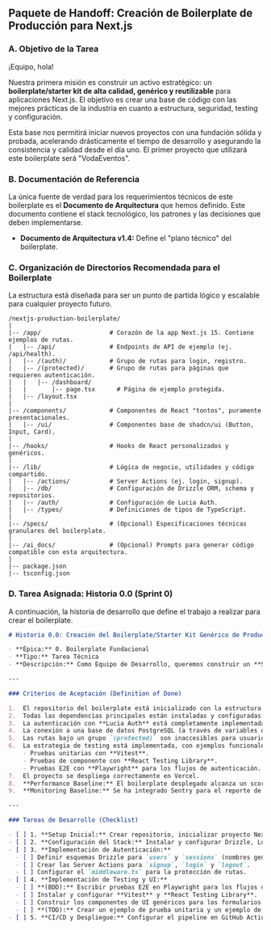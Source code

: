 ## **Paquete de Handoff: Creación de Boilerplate de Producción para Next.js**

### **A. Objetivo de la Tarea**

¡Equipo, hola!

Nuestra primera misión es construir un activo estratégico: un **boilerplate/starter kit de alta calidad, genérico y reutilizable** para aplicaciones Next.js. El objetivo es crear una base de código con las mejores prácticas de la industria en cuanto a estructura, seguridad, testing y configuración.

Esta base nos permitirá iniciar nuevos proyectos con una fundación sólida y probada, acelerando drásticamente el tiempo de desarrollo y asegurando la consistencia y calidad desde el día uno. El primer proyecto que utilizará este boilerplate será "VodaEventos".

### **B. Documentación de Referencia**

La única fuente de verdad para los requerimientos técnicos de este boilerplate es el **Documento de Arquitectura** que hemos definido. Este documento contiene el stack tecnológico, los patrones y las decisiones que deben implementarse.

- **Documento de Arquitectura v1.4:** Define el "plano técnico" del boilerplate.

### **C. Organización de Directorios Recomendada para el Boilerplate**

La estructura está diseñada para ser un punto de partida lógico y escalable para cualquier proyecto futuro.

```plaintext
/nextjs-production-boilerplate/
|
|-- /app/                   # Corazón de la app Next.js 15. Contiene ejemplos de rutas.
|   |-- /api/               # Endpoints de API de ejemplo (ej. /api/health).
|   |-- /(auth)/            # Grupo de rutas para login, registro.
|   |-- /(protected)/       # Grupo de rutas para páginas que requieren autenticación.
|   |   |-- /dashboard/
|   |       |-- page.tsx      # Página de ejemplo protegida.
|   |-- /layout.tsx
|
|-- /components/            # Componentes de React "tontos", puramente presentacionales.
|   |-- /ui/                # Componentes base de shadcn/ui (Button, Input, Card).
|
|-- /hooks/                 # Hooks de React personalizados y genéricos.
|
|-- /lib/                   # Lógica de negocio, utilidades y código compartido.
|   |-- /actions/           # Server Actions (ej. login, signup).
|   |-- /db/                # Configuración de Drizzle ORM, schema y repositorios.
|   |-- /auth/              # Configuración de Lucia Auth.
|   |-- /types/             # Definiciones de tipos de TypeScript.
|
|-- /specs/                 # (Opcional) Especificaciones técnicas granulares del boilerplate.
|
|-- /ai_docs/               # (Opcional) Prompts para generar código compatible con esta arquitectura.
|
|-- package.json
|-- tsconfig.json
```

### **D. Tarea Asignada: Historia 0.0 (Sprint 0)**

A continuación, la historia de desarrollo que define el trabajo a realizar para crear el boilerplate.

```markdown
# Historia 0.0: Creación del Boilerplate/Starter Kit Genérico de Producción

- **Épica:** 0. Boilerplate Fundacional
- **Tipo:** Tarea Técnica
- **Descripción:** Como Equipo de Desarrollo, queremos construir un **Starter Kit de Next.js 15 genérico y de grado producción**. Este boilerplate debe incluir nuestro stack tecnológico definido (Drizzle, Lucia Auth, TailwindCSS) y las mejores prácticas de configuración (testing, CI/CD, performance), para servir como una fundación sólida y reutilizable, siempre usando Typescript.

---

### Criterios de Aceptación (Definition of Done)

1.  El repositorio del boilerplate está inicializado con la estructura de directorios definida.
2.  Todas las dependencias principales están instaladas y configuradas.
3.  La autenticación con **Lucia Auth** está completamente implementada: un usuario puede registrarse, iniciar sesión (con email/contraseña) y cerrar sesión.
4.  La conexión a una base de datos PostgreSQL (a través de variables de entorno) con **Drizzle ORM** está funcionando, con esquemas y migraciones para las tablas `users` y `sessions`.
5.  Las rutas bajo un grupo `(protected)` son inaccesibles para usuarios no autenticados.
6.  La estrategia de testing está implementada, con ejemplos funcionales para:
    - Pruebas unitarias con **Vitest**.
    - Pruebas de componente con **React Testing Library**.
    - Pruebas E2E con **Playwright** para los flujos de autenticación.
7.  El proyecto se despliega correctamente en Vercel.
8.  **Performance Baseline:** El boilerplate desplegado alcanza un score de Lighthouse > 95 en Performance, Accesibilidad y Best Practices.
9.  **Monitoring Baseline:** Se ha integrado Sentry para el reporte de errores y Vercel Analytics para Core Web Vitals.

---

### Tareas de Desarrollo (Checklist)

- [ ] 1. **Setup Inicial:** Crear repositorio, inicializar proyecto Next.js 15 con `pnpm`, e implementar la estructura de carpetas.
- [ ] 2. **Configuración del Stack:** Instalar y configurar Drizzle, Lucia Auth, TailwindCSS, `shadcn/ui`, Sentry y Vercel Analytics.
- [ ] 3. **Implementación de Autenticación:**
  - [ ] Definir esquemas Drizzle para `users` y `sessions` (nombres genéricos).
  - [ ] Crear las Server Actions para `signup`, `login` y `logout`.
  - [ ] Configurar el `middleware.ts` para la protección de rutas.
- [ ] 4. **Implementación de Testing y UI:**
  - [ ] **(BDD):** Escribir pruebas E2E en Playwright para los flujos de autenticación.
  - [ ] Instalar y configurar **Vitest** y **React Testing Library**.
  - [ ] Construir los componentes de UI genéricos para los formularios de autenticación.
  - [ ] **(TDD):** Crear un ejemplo de prueba unitaria y un ejemplo de prueba de componente.
- [ ] 5. **CI/CD y Despliegue:** Configurar el pipeline en GitHub Actions y verificar el despliegue en Vercel.
```
